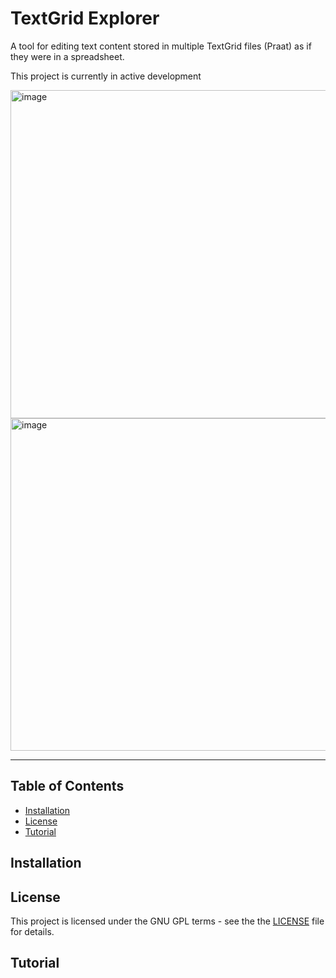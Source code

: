 # TextGrid Explorer

A tool for editing text content stored in multiple TextGrid files (Praat) as if they were in a spreadsheet.

This project is currently in active development

<img width="802" height="525" alt="image" src="https://github.com/user-attachments/assets/4015c88c-399c-4e0c-9a10-abf2cb6777d2" />
<img width="802" height="532" alt="image" src="https://github.com/user-attachments/assets/c7fcd835-0ace-4bcc-bfd9-446c40d63689" />


-----

## Table of Contents

- [Installation](#installation)
- [License](#license)
- [Tutorial](#tutorial)

## Installation

## License

This project is licensed under the GNU GPL terms - see the the [LICENSE](https://www.gnu.org/licenses/gpl-3.0.txt) file for details.

## Tutorial



